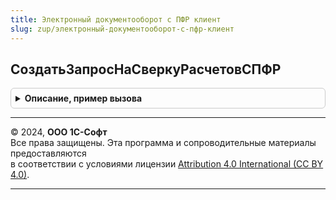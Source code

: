 ```yaml
---
title: Электронный документооборот с ПФР клиент
slug: zup/электронный-документооборот-с-пфр-клиент
---
```



## СоздатьЗапросНаСверкуРасчетовСПФР
<details style="margin: 1em 0; padding: 0.5em; border: 1px solid #ccc; border-radius: 6px;">

<summary style="font-weight: bold; cursor: pointer;">Описание, пример вызова</summary>

```bsl

// Создание запроса на сверку с ПФР с видом "Справка о состоянии расчетов с ПФР"
//
// Параметры:
//  Организация			 - СправочникСсылка.Организации - Организация, по которой будет создаваться сверка.
//  ПоказыватьРекламу	 - Булево - Если Ложь, то даже если 1С-отчетность не подключена, то
//		рекламная форма показана не будет.
//
Процедура СоздатьЗапросНаСверкуРасчетовСПФР(Организация = Неопределено, ПоказыватьРекламу = Истина) Экспорт
```

Пример вызова
```bsl
ЭлектронныйДокументооборотСПФРКлиент.СоздатьЗапросНаСверкуРасчетовСПФР(Организация, ПоказыватьРекламу);
```
</details>

---

© 2024, **ООО 1С-Софт**  
Все права защищены. Эта программа и сопроводительные материалы предоставляются  
в соответствии с условиями лицензии [Attribution 4.0 International (CC BY 4.0)](https://creativecommons.org/licenses/by/4.0/legalcode).

---
